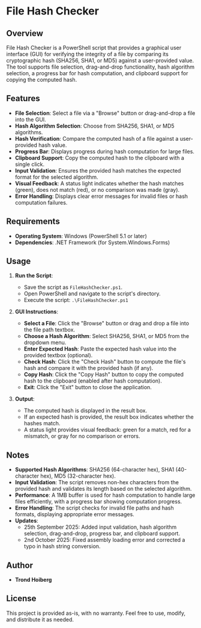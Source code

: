 # File Hash Checker

## Overview
File Hash Checker is a PowerShell script that provides a graphical user interface (GUI) for verifying the integrity of a file by comparing its cryptographic hash (SHA256, SHA1, or MD5) against a user-provided value. The tool supports file selection, drag-and-drop functionality, hash algorithm selection, a progress bar for hash computation, and clipboard support for copying the computed hash.

## Features
- **File Selection**: Select a file via a "Browse" button or drag-and-drop a file into the GUI.
- **Hash Algorithm Selection**: Choose from SHA256, SHA1, or MD5 algorithms.
- **Hash Verification**: Compare the computed hash of a file against a user-provided hash value.
- **Progress Bar**: Displays progress during hash computation for large files.
- **Clipboard Support**: Copy the computed hash to the clipboard with a single click.
- **Input Validation**: Ensures the provided hash matches the expected format for the selected algorithm.
- **Visual Feedback**: A status light indicates whether the hash matches (green), does not match (red), or no comparison was made (gray).
- **Error Handling**: Displays clear error messages for invalid files or hash computation failures.

## Requirements
- **Operating System**: Windows (PowerShell 5.1 or later)
- **Dependencies**: .NET Framework (for System.Windows.Forms)

## Usage
1. **Run the Script**:
   - Save the script as `FileHashChecker.ps1`.
   - Open PowerShell and navigate to the script's directory.
   - Execute the script: `.\FileHashChecker.ps1`

2. **GUI Instructions**:
   - **Select a File**: Click the "Browse" button or drag and drop a file into the file path textbox.
   - **Choose a Hash Algorithm**: Select SHA256, SHA1, or MD5 from the dropdown menu.
   - **Enter Expected Hash**: Paste the expected hash value into the provided textbox (optional).
   - **Check Hash**: Click the "Check Hash" button to compute the file's hash and compare it with the provided hash (if any).
   - **Copy Hash**: Click the "Copy Hash" button to copy the computed hash to the clipboard (enabled after hash computation).
   - **Exit**: Click the "Exit" button to close the application.

3. **Output**:
   - The computed hash is displayed in the result box.
   - If an expected hash is provided, the result box indicates whether the hashes match.
   - A status light provides visual feedback: green for a match, red for a mismatch, or gray for no comparison or errors.

## Notes
- **Supported Hash Algorithms**: SHA256 (64-character hex), SHA1 (40-character hex), MD5 (32-character hex).
- **Input Validation**: The script removes non-hex characters from the provided hash and validates its length based on the selected algorithm.
- **Performance**: A 1MB buffer is used for hash computation to handle large files efficiently, with a progress bar showing computation progress.
- **Error Handling**: The script checks for invalid file paths and hash formats, displaying appropriate error messages.
- **Updates**:
  - 25th September 2025: Added input validation, hash algorithm selection, drag-and-drop, progress bar, and clipboard support.
  - 2nd October 2025: Fixed assembly loading error and corrected a typo in hash string conversion.

## Author
- **Trond Hoiberg**

## License
This project is provided as-is, with no warranty. Feel free to use, modify, and distribute it as needed.